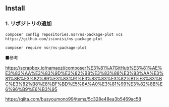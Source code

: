 

## Install

### 1. リポジトリの追加

```
composer config repositories.nsr/ns-package-plot vcs https://github.com/isixnisi/ns-package-plot
```

```
composer require nsr/ns-package-plot
```





■参考

https://scrapbox.io/namaozi/composer%E3%81%A7GitHub%E3%81%AE%E3%83%AA%E3%83%9D%E3%82%B8%E3%83%88%E3%83%AA%E3%81%8B%E3%82%89%E3%83%91%E3%83%83%E3%82%B1%E3%83%BC%E3%82%B8%E8%BF%BD%E5%8A%A0%E3%81%99%E3%82%8B%E6%96%B9%E6%B3%95

https://qiita.com/busyoumono99/items/5c328e48ea3b5469ac58
